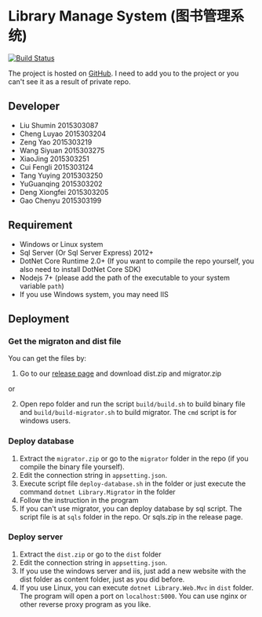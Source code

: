 # Library Manage System (图书管理系统)

[![Build Status](https://travis-ci.org/Liu233w/Library.svg?branch=master)](https://travis-ci.org/Liu233w/Library)

The project is hosted on [GitHub](https://github.com/Liu233w/Library). I need to add you to the project or you can't see it as a result of private repo.

## Developer
- Liu Shumin 2015303087
- Cheng Luyao 2015303204
- Zeng Yao 2015303219
- Wang Siyuan 2015303275
- XiaoJing 2015303251
- Cui Fengli 2015303124
- Tang Yuying 2015303250
- YuGuanqing 2015303202
- Deng Xiongfei 2015303205
- Gao Chenyu 2015303199

## Requirement
- Windows or Linux system
- Sql Server (Or Sql Server Express) 2012+
- DotNet Core Runtime 2.0+ (If you want to compile the repo yourself, you also need to install DotNet Core SDK)
- Nodejs 7+ (please add the path of the executable to your system variable `path`)
- If you use Windows system, you may need IIS

## Deployment

### Get the migraton and dist file

You can get the files by:

1. Go to our [release page](https://github.com/Liu233w/Library/releases) and download dist.zip and migrator.zip

or

2. Open repo folder and run the script `build/build.sh` to build binary file and `build/build-migrator.sh` to build migrator. The `cmd` script is for windows users.

### Deploy database
1. Extract the `migrator.zip` or go to the `migrator` folder in the repo (if you compile the binary file yourself).
2. Edit the connection string in `appsetting.json`.
3. Execute script file `deploy-database.sh` in the folder or just execute the command `dotnet Library.Migrator` in the folder
4. Follow the instruction in the program
5. If you can't use migrator, you can deploy database by sql script. The script file is at `sqls` folder in the repo. Or sqls.zip in the release page.

### Deploy server
1. Extract the `dist.zip` or go to the `dist` folder
2. Edit the connection string in `appsetting.json`.
3. If you use the windows server and iis, just add a new website with the dist folder as content folder, just as you did before.
4. If you use Linux, you can execute `dotnet Library.Web.Mvc` in `dist` folder. The program will open a port on `localhost:5000`. You can use nginx or other reverse proxy program as you like.
